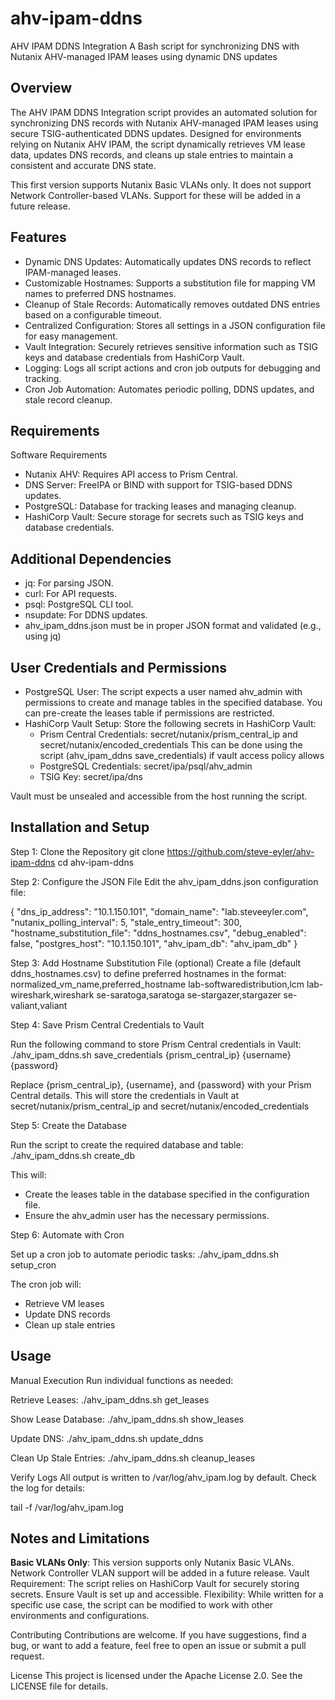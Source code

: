 # ahv-ipam-ddns 
AHV IPAM DDNS Integration
A Bash script for synchronizing DNS with Nutanix AHV-managed IPAM leases using dynamic DNS updates

## Overview
The AHV IPAM DDNS Integration script provides an automated solution for synchronizing DNS records with Nutanix AHV-managed IPAM leases using secure TSIG-authenticated DDNS updates. Designed for environments relying on Nutanix AHV IPAM, the script dynamically retrieves VM lease data, updates DNS records, and cleans up stale entries to maintain a consistent and accurate DNS state.

This first version supports Nutanix Basic VLANs only. It does not support Network Controller-based VLANs. Support for these will be added in a future release.

## Features
-  Dynamic DNS Updates: Automatically updates DNS records to reflect IPAM-managed leases.
-  Customizable Hostnames: Supports a substitution file for mapping VM names to preferred DNS hostnames.
-  Cleanup of Stale Records: Automatically removes outdated DNS entries based on a configurable timeout.
-  Centralized Configuration: Stores all settings in a JSON configuration file for easy management.
-  Vault Integration: Securely retrieves sensitive information such as TSIG keys and database credentials from HashiCorp Vault.
-  Logging: Logs all script actions and cron job outputs for debugging and tracking.
-  Cron Job Automation: Automates periodic polling, DDNS updates, and stale record cleanup.

## Requirements
Software Requirements
-  Nutanix AHV: Requires API access to Prism Central.
-  DNS Server: FreeIPA or BIND with support for TSIG-based DDNS updates.
-  PostgreSQL: Database for tracking leases and managing cleanup.
-  HashiCorp Vault: Secure storage for secrets such as TSIG keys and database credentials.

## Additional Dependencies
-  jq: For parsing JSON.
-  curl: For API requests.
-  psql: PostgreSQL CLI tool.
-  nsupdate: For DDNS updates.
- ahv_ipam_ddns.json must be in proper JSON format and validated (e.g., using jq)

## User Credentials and Permissions
-  PostgreSQL User: The script expects a user named ahv_admin with permissions to create and manage tables in the specified database.
   You can pre-create the leases table if permissions are restricted.
-  HashiCorp Vault Setup:
     Store the following secrets in HashiCorp Vault:
     - Prism Central Credentials: secret/nutanix/prism_central_ip and secret/nutanix/encoded_credentials
       This can be done using the script (ahv_ipam_ddns save_credentials) if vault access policy allows
     - PostgreSQL Credentials: secret/ipa/psql/ahv_admin
     - TSIG Key: secret/ipa/dns

Vault must be unsealed and accessible from the host running the script.

## Installation and Setup
Step 1: Clone the Repository
  git clone https://github.com/steve-eyler/ahv-ipam-ddns
  cd ahv-ipam-ddns

Step 2: Configure the JSON File
Edit the ahv_ipam_ddns.json configuration file:

{
    "dns_ip_address": "10.1.150.101",
    "domain_name": "lab.steveeyler.com",
    "nutanix_polling_interval": 5,
    "stale_entry_timeout": 300,
    "hostname_substitution_file": "ddns_hostnames.csv",
    "debug_enabled": false,
    "postgres_host": "10.1.150.101",
    "ahv_ipam_db": "ahv_ipam_db"
}

Step 3: Add Hostname Substitution File (optional)
  Create a file (default ddns_hostnames.csv) to define preferred hostnames in the format:
    normalized_vm_name,preferred_hostname
    lab-softwaredistribution,lcm
    lab-wireshark,wireshark
    se-saratoga,saratoga
    se-stargazer,stargazer
    se-valiant,valiant

Step 4: Save Prism Central Credentials to Vault

Run the following command to store Prism Central credentials in Vault:
  ./ahv_ipam_ddns.sh save_credentials {prism_central_ip} {username} {password}

Replace {prism_central_ip}, {username}, and {password} with your Prism Central details.
This will store the credentials in Vault at secret/nutanix/prism_central_ip and secret/nutanix/encoded_credentials

Step 5: Create the Database

Run the script to create the required database and table:
  ./ahv_ipam_ddns.sh create_db

This will:
-  Create the leases table in the database specified in the configuration file.
-  Ensure the ahv_admin user has the necessary permissions.

Step 6: Automate with Cron

Set up a cron job to automate periodic tasks:
  ./ahv_ipam_ddns.sh setup_cron

The cron job will:
-  Retrieve VM leases
-  Update DNS records
-  Clean up stale entries

## Usage

Manual Execution
  Run individual functions as needed:

  Retrieve Leases:
    ./ahv_ipam_ddns.sh get_leases
  
  Show Lease Database:
    ./ahv_ipam_ddns.sh show_leases

  Update DNS:
    ./ahv_ipam_ddns.sh update_ddns
  
  Clean Up Stale Entries:
    ./ahv_ipam_ddns.sh cleanup_leases

Verify Logs
All output is written to /var/log/ahv_ipam.log by default. Check the log for details:

tail -f /var/log/ahv_ipam.log

## Notes and Limitations

<b>Basic VLANs Only</b>: This version supports only Nutanix Basic VLANs. Network Controller VLAN support will be added in a future release.
Vault Requirement: The script relies on HashiCorp Vault for securely storing secrets. Ensure Vault is set up and accessible.
Flexibility: While written for a specific use case, the script can be modified to work with other environments and configurations.

Contributing
Contributions are welcome. If you have suggestions, find a bug, or want to add a feature, feel free to open an issue or submit a pull request.

License
This project is licensed under the Apache License 2.0. See the LICENSE file for details.
